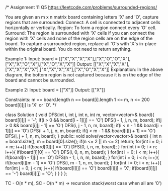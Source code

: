 /*
Assignment 11 Q5
https://leetcode.com/problems/surrounded-regions/

You are given an m x n matrix board containing letters 'X' and 'O', capture regions that are surrounded:
Connect: A cell is connected to adjacent cells horizontally or vertically.
Region: To form a region connect every 'O' cell.
Surround: The region is surrounded with 'X' cells if you can connect the region with 'X' cells and none of the region cells are on the edge of the board.
To capture a surrounded region, replace all 'O's with 'X's in-place within the original board. You do not need to return anything.

Example 1:
Input: board = [["X","X","X","X"],["X","O","O","X"],["X","X","O","X"],["X","O","X","X"]]
Output: [["X","X","X","X"],["X","X","X","X"],["X","X","X","X"],["X","O","X","X"]]
Explanation:
In the above diagram, the bottom region is not captured because it is on the edge of the board and cannot be surrounded.

Example 2:
Input: board = [["X"]]
Output: [["X"]]

Constraints:
m == board.length
n == board[i].length
1 <= m, n <= 200
board[i][j] is 'X' or 'O'.
*/

class Solution {
    void DFS(int i, int j, int n, int m, vector<vector<char>>& board){
        board[i][j] = '-';
        if(i > 0 && board[i - 1][j] == 'O') DFS(i - 1, j, n, m, board);
        if(j > 0 && board[i][j - 1] == 'O') DFS(i, j - 1, n, m, board);
        if(i < n - 1 && board[i + 1][j] == 'O') DFS(i + 1, j, n, m, board);
        if(j < m - 1 && board[i][j + 1] == 'O') DFS(i, j + 1, n, m, board);
    }
public:
    void solve(vector<vector<char>>& board) {
        int n = board.size(), m = board[0].size();
        if(n <= 2 || m <= 2) return;
        for(int i = 0; i < m; i++){
            if(board[0][i] == 'O') DFS(0, i, n, m, board);
        }
        for(int i = 0; i < n; i++){
            if(board[i][0] == 'O') DFS(i, 0, n, m, board);
        }
        for(int i = 0; i < m; i++){
            if(board[n - 1][i] == 'O') DFS(n - 1, i, n, m, board);
        }
        for(int i = 0; i < n; i++){
            if(board[i][m - 1] == 'O') DFS(i, m - 1, n, m, board);
        }
        for(int i = 0; i < n; i++){
            for(int j = 0; j < m; j++){
                if(board[i][j] == 'O') board[i][j] = 'X';
                if(board[i][j] == '-') board[i][j] = 'O';
            }
        }
    }
};

TC - O(n * m), SC - O(n * m) -> recursion stack(worst case when all are '0')